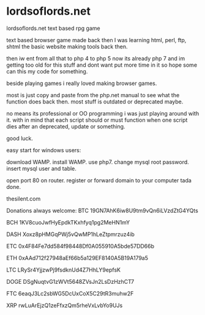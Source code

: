 # lordsoflords.net
lordsoflords.net text based rpg game

text based browser game made back then I was learning html, perl, ftp, shtml the basic website making tools back then.

then iw ent from all that to php 4 to php 5 now its already php 7 and im getting too old for this stuff and dont want
put more time in it so hope some can this my code for something.

beside playing games i really loved making browser games.

most is just copy and paste from the php.net manual to see what the function does back then.
most stuff is outdated or deprecated maybe.

no means its professional or OO programming i was just playing around with it.
with in mind that each script should or must function when one script dies after an deprecated, update or something.

good luck.



easy start for windows users:

download WAMP.
install WAMP.
use php7.
change mysql root password.
insert mysql user and table.

open port 80 on router.
register or forward domain to your computer tada done.




thesilent.com


Donations always welcome:
BTC 19GN7AhK6iw8U9tm9vQn6iLVzdZtG4YQts

BCH 1KV8cuoJwfHyEpdkTKxhfyq1pg2MeHN1mY

DASH Xoxz8pHMGqPWj5vQwMP1hLeZtpmrzuz4ib

ETC 0x4F84Fe7dd584f98448Df0A055910A5bde57DD66b

ETH 0xAAd712f27948aEf66b5a129EF8140A5B19A179a5

LTC LRySr4YjjzwPj9fsdknUd4Z7HhLY9epfsK

DOGE DSgNuqtvG1zWVt5648ZVsJn2LsDzHzhCT7

FTC 6eaqJ3Lc2sbWG5DcUxCoX5C29tR3muhw2F

XRP rwLuArEjzQ1zeFfxzQm5rheVxLvbYo9UJs
